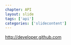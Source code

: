 ```yaml
---
chapter: API
layout: slide
tags: ['api']
categories: ['slidecontent']
---
```


<http://developer.github.com>
